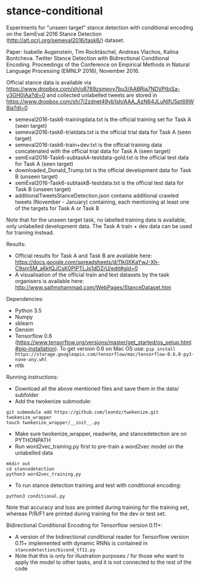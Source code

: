 # stance-conditional

Experiments for "unseen target" stance detection with conditional encoding on the SemEval 2016 Stance Detection (http://alt.qcri.org/semeval2016/task6/) dataset.

Paper: Isabelle Augenstein, Tim Rocktäschel, Andreas Vlachos, Kalina Bontcheva. Twitter Stance Detection with Bidirectional Conditional Encoding. Proceedings of the Conference on Empirical Methods in Natural Language Processing (EMNLP 2016), November 2016.

Official stance data is available via https://www.dropbox.com/sh/o8789zsmpvy7bu3/AABRja7NDVPtbjSa-y3GH0jAa?dl=0  and collected unlabelled tweets are stored in https://www.dropbox.com/sh/7i2zdnet49yb1sh/AAA_AzN64JLuNlfU5pt69W8ia?dl=0

- semeval2016-task6-trainingdata.txt is the official training set for Task A (seen target)
- semeval2016-task6-trialdata.txt is the official trial data for Task A (seen target)
- semeval2016-task6-train+dev.txt is the official training data concatenated with the official trial data for Task A (seen target)
- semEval2016-Task6-subtaskA-testdata-gold.txt is the official test data for Task A (seen target)
- downloaded_Donald_Trump.txt is the official development data for Task B (unseen target)
- semEval2016-Task6-subtaskB-testdata.txt is the official test data for Task B (unseen target)
- additionalTweetsStanceDetection.json contains additional crawled tweets (November - January) containing, each mentioning at least one of the targets for Task A or Task B

Note that for the unseen target task, no labelled training data is available, only unlabelled development data. The Task A train + dev data can be used for training instead.


Results:

- Official results for Task A and Task B are available here: https://docs.google.com/spreadsheets/d/11k0XKaYwJ-Xh-C9sm5M_a6kfQJCsK0PlPTLJs1dDZrU/edit#gid=0
- A visualisation of the official train and test datasets by the task organisers is available here: http://www.saifmohammad.com/WebPages/StanceDataset.htm

Dependencies:

- Python 3.5
- Numpy
- sklearn
- Gensim
- Tensorflow 0.6 (https://www.tensorflow.org/versions/master/get_started/os_setup.html#pip-installation). To get version 0.6 on Mac OS use: `pip install https://storage.googleapis.com/tensorflow/mac/tensorflow-0.6.0-py3-none-any.whl`
- nltk

Running instructions:

- Download all the above mentioned files and save them in the data/ subfolder
- Add the twokenize submodule: 
```
git submodule add https://github.com/leondz/twokenize.git twokenize_wrapper
touch twokenize_wrapper/__init__.py
```
- Make sure twokenize_wrapper, readwrite, and stancedetection are on PYTHONPATH
- Run word2vec_training.py first to pre-train a word2vec model on the unlabelled data
```shell
mkdir out
cd stancedetection
python3 word2vec_training.py
```
- To run stance detection training and test with conditional encoding:
```shell
python3 conditional.py
```

Note that accuracy and loss are printed during training for the training set, whereas P/R/F1 are printed during training for the dev or test set.


Bidirectional Conditional Encoding for Tensorflow version 0.11+:

- A version of the bidirectional conditional reader for Tensorflow version 0.11+ implemented with dynamic RNNs is contained in ```stancedetection/bicond_tf11.py```
- Note that this is only for illustration purposes / for those who want to apply the model to other tasks, and it is not connected to the rest of the code
